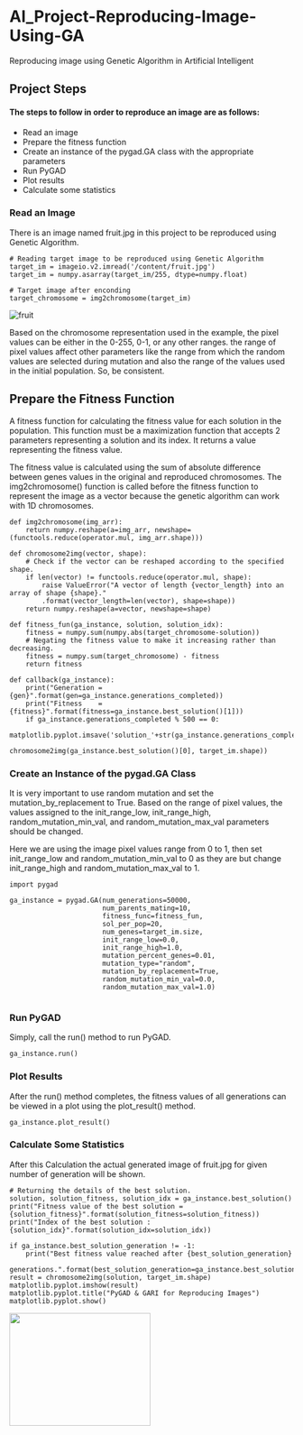 # AI_Project-Reproducing-Image-Using-GA
Reproducing image using Genetic Algorithm in Artificial Intelligent

## Project Steps
#### The steps to follow in order to reproduce an image are as follows:

- Read an image
- Prepare the fitness function
- Create an instance of the pygad.GA class with the appropriate parameters
- Run PyGAD
- Plot results
- Calculate some statistics

### Read an Image
There is an image named fruit.jpg in this project to be reproduced using Genetic Algorithm.
 
```
# Reading target image to be reproduced using Genetic Algorithm 
target_im = imageio.v2.imread('/content/fruit.jpg')
target_im = numpy.asarray(target_im/255, dtype=numpy.float)
```
```
# Target image after enconding
target_chromosome = img2chromosome(target_im)
```

![fruit](https://user-images.githubusercontent.com/128599179/233535313-22fe07a2-3c24-48c5-9d7c-31c886716de2.jpg)

Based on the chromosome representation used in the example, the pixel values can be either in the 0-255, 0-1, or any other ranges. the range of pixel values affect other parameters like the range from which the random values are selected during mutation and also the range of the values used in the initial population. So, be consistent.

## Prepare the Fitness Function
A fitness function for calculating the fitness value for each solution in the population. This function must be a maximization function that accepts 2 parameters representing a solution and its index. It returns a value representing the fitness value.

The fitness value is calculated using the sum of absolute difference between genes values in the original and reproduced chromosomes. The img2chromosome() function is called before the fitness function to represent the image as a vector because the genetic algorithm can work with 1D chromosomes.


```
def img2chromosome(img_arr):
    return numpy.reshape(a=img_arr, newshape=(functools.reduce(operator.mul, img_arr.shape)))
```

```
def chromosome2img(vector, shape):
    # Check if the vector can be reshaped according to the specified shape.
    if len(vector) != functools.reduce(operator.mul, shape):
        raise ValueError("A vector of length {vector_length} into an array of shape {shape}."
        .format(vector_length=len(vector), shape=shape))
    return numpy.reshape(a=vector, newshape=shape)
```

```
def fitness_fun(ga_instance, solution, solution_idx):
    fitness = numpy.sum(numpy.abs(target_chromosome-solution))
    # Negating the fitness value to make it increasing rather than decreasing.
    fitness = numpy.sum(target_chromosome) - fitness
    return fitness
```    

```
def callback(ga_instance):
    print("Generation = {gen}".format(gen=ga_instance.generations_completed))
    print("Fitness    = {fitness}".format(fitness=ga_instance.best_solution()[1]))
    if ga_instance.generations_completed % 500 == 0:
        matplotlib.pyplot.imsave('solution_'+str(ga_instance.generations_completed)+'.png', 
                                 chromosome2img(ga_instance.best_solution()[0], target_im.shape))
```

### Create an Instance of the pygad.GA Class
It is very important to use random mutation and set the mutation_by_replacement to True. Based on the range of pixel values, the values assigned to the init_range_low, init_range_high, random_mutation_min_val, and random_mutation_max_val parameters should be changed.

Here we are using the image pixel values range from 0 to 1, then set init_range_low and random_mutation_min_val to 0 as they are but change init_range_high and random_mutation_max_val to 1.

```
import pygad

ga_instance = pygad.GA(num_generations=50000,
                       num_parents_mating=10,
                       fitness_func=fitness_fun,
                       sol_per_pop=20,
                       num_genes=target_im.size,
                       init_range_low=0.0,
                       init_range_high=1.0,
                       mutation_percent_genes=0.01,
                       mutation_type="random",
                       mutation_by_replacement=True,
                       random_mutation_min_val=0.0,
                       random_mutation_max_val=1.0)
                       
```
### Run PyGAD
Simply, call the run() method to run PyGAD.


```
ga_instance.run()
```

### Plot Results
After the run() method completes, the fitness values of all generations can be viewed in a plot using the plot_result() method.

```
ga_instance.plot_result()
```

### Calculate Some Statistics
After this Calculation the actual generated image of fruit.jpg for given number of generation will be shown.

```
# Returning the details of the best solution.
solution, solution_fitness, solution_idx = ga_instance.best_solution()
print("Fitness value of the best solution = {solution_fitness}".format(solution_fitness=solution_fitness))
print("Index of the best solution : {solution_idx}".format(solution_idx=solution_idx))
```

```
if ga_instance.best_solution_generation != -1:
    print("Best fitness value reached after {best_solution_generation} 

generations.".format(best_solution_generation=ga_instance.best_solution_generation))
result = chromosome2img(solution, target_im.shape)
matplotlib.pyplot.imshow(result)
matplotlib.pyplot.title("PyGAD & GARI for Reproducing Images")
matplotlib.pyplot.show()
```
<img align="center" width="250" height="200" src="https://user-images.githubusercontent.com/128599179/233591086-dda66fc2-bd6d-4867-8873-f12284abd5a5.png">
